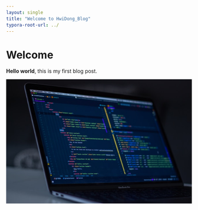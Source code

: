```yaml
---
layout: single
title: "Welcome to HwiDong_Blog"
typora-root-url: ../
---
```


# Welcome

**Hello world**, this is my first blog post.





![coding](/images/2023-03-26-first/coding-1679819718785-7.jpg)
